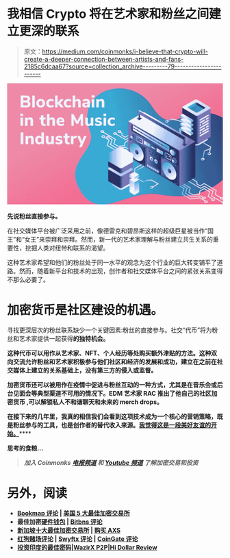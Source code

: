 # 我相信 Crypto 将在艺术家和粉丝之间建立更深的联系

> 原文：<https://medium.com/coinmonks/i-believe-that-crypto-will-create-a-deeper-connection-between-artists-and-fans-2185c6dcaa67?source=collection_archive---------79----------------------->

![](img/b257bdd7083a6b97a198cff41911a980.png)

**先说粉丝直接参与。**

在社交媒体平台被广泛采用之前，像德雷克和碧昂斯这样的超级巨星被当作“国王”和“女王”来崇拜和崇拜。然而，新一代的艺术家理解与粉丝建立共生关系的重要性，挖掘人类对纽带和联系的渴望。

这种艺术家希望和他们的粉丝处于同一水平的观念为这个行业的巨大转变铺平了道路。然而，随着新平台和技术的出现，创作者和社交媒体平台之间的紧张关系变得不那么必要了。

# 加密货币是社区建设的机遇。

寻找更深层次的粉丝联系缺少一个关键因素:粉丝的直接参与。社交“代币”将为粉丝和艺术家提供一起获得[](https://queue-it.com/blog/exciting-future-nft-trends/)**的独特机会。**

**这种代币可以用作从艺术家、NFT、个人经历等处购买额外津贴的方法。这种双向交流允许粉丝和艺术家积极参与他们社区和经济的发展和成功，建立在之前在社交媒体上建立的关系基础上，没有第三方的侵入或监督。**

**加密货币还可以被用作在疫情中促进与粉丝互动的一种方式，尤其是在音乐会或后台见面会等典型渠道不可用的情况下。EDM 艺术家 RAC 推出了他自己的社区加密货币 ,可以解锁私人不和谐聊天和未来的 merch drops。**

**在接下来的几年里，我真的相信我们会看到这项技术成为一个核心的营销策略，既是粉丝参与的工具，也是创作者的替代收入来源。**[**我觉得这是一段美好友谊的开始。**](https://economictimes.indiatimes.com/magazines/panache/casablanca-at-75-five-memorable-quotes-that-will-make-you-want-to-revisit-the-classic/of-love-and-longing/slideshow/61793044.cms)****

******思考的食粮…******

> *******加入 Coinmonks* [*电报频道*](https://t.me/coincodecap) *和* [*Youtube 频道*](https://www.youtube.com/c/coinmonks/videos) *了解加密交易和投资*******

# ******另外，阅读******

*   ******[Bookmap 评论](https://coincodecap.com/bookmap-review-2021-best-trading-software) | [美国 5 大最佳加密交易所](https://coincodecap.com/crypto-exchange-usa)******
*   ******最佳加密[硬件钱包](/coinmonks/hardware-wallets-dfa1211730c6) | [Bitbns 评论](/coinmonks/bitbns-review-38256a07e161)******
*   ******[新加坡十大最佳加密交易所](https://coincodecap.com/crypto-exchange-in-singapore) | [购买 AXS](https://coincodecap.com/buy-axs-token)******
*   ******[红狗赌场评论](https://coincodecap.com/red-dog-casino-review) | [Swyftx 评论](https://coincodecap.com/swyftx-review) | [CoinGate 评论](https://coincodecap.com/coingate-review)******
*   ******[投资印度的最佳密码](https://coincodecap.com/best-crypto-to-invest-in-india-in-2021)|[WazirX P2P](https://coincodecap.com/wazirx-p2p)|[Hi Dollar Review](https://coincodecap.com/hi-dollar-review)******